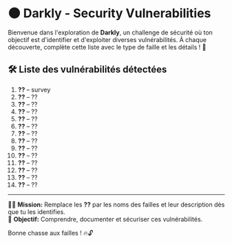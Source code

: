 # 🌑 Darkly - Security Vulnerabilities

Bienvenue dans l'exploration de **Darkly**, un challenge de sécurité où ton objectif est d'identifier et d'exploiter diverses vulnérabilités. À chaque découverte, complète cette liste avec le type de faille et les détails ! 🚀  

## 🛠️ Liste des vulnérabilités détectées  

1. **??** – survey  
2. **??** – ??  
3. **??** – ??  
4. **??** – ??  
5. **??** – ??  
6. **??** – ??  
7. **??** – ??  
8. **??** – ??  
9. **??** – ??  
10. **??** – ??  
11. **??** – ??  
12. **??** – ??  
13. **??** – ??  
14. **??** – ??  

---

🕵️‍♀️ **Mission:** Remplace les **??** par les noms des failles et leur description dès que tu les identifies.  
📌 **Objectif:** Comprendre, documenter et sécuriser ces vulnérabilités.  

Bonne chasse aux failles ! 🔥🔓
